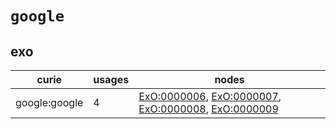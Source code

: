 # `google`

## exo

| curie         |   usages | nodes                                                                                                                                                                                                      |
|---------------|----------|------------------------------------------------------------------------------------------------------------------------------------------------------------------------------------------------------------|
| google:google |        4 | [ExO:0000006](https://bioregistry.io/ExO:0000006), [ExO:0000007](https://bioregistry.io/ExO:0000007), [ExO:0000008](https://bioregistry.io/ExO:0000008), [ExO:0000009](https://bioregistry.io/ExO:0000009) |


